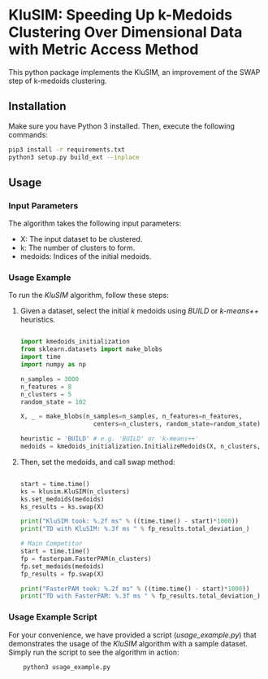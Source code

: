 # KluSIM: Speeding Up k-Medoids Clustering Over Dimensional Data with Metric Access Method

This python package implements the KluSIM, an improvement of the SWAP step of k-medoids clustering.

## Installation

Make sure you have Python 3 installed. Then, execute the following commands:

```bash
pip3 install -r requirements.txt
python3 setup.py build_ext --inplace
```

## Usage
### Input Parameters
The algorithm takes the following input parameters:

- X: The input dataset to be clustered.
- k: The number of clusters to form.
- medoids: Indices of the initial medoids.

### Usage Example
To run the *KluSIM* algorithm, follow these steps:

1. Given a dataset, select the initial *k* medoids using *BUILD* or *k-means++* heuristics.

    ```python

    import kmedoids_initialization
    from sklearn.datasets import make_blobs
    import time
    import numpy as np

    n_samples = 3000
    n_features = 8
    n_clusters = 5
    random_state = 102

    X, _ = make_blobs(n_samples=n_samples, n_features=n_features, 
                        centers=n_clusters, random_state=random_state)

    heuristic = 'BUILD' # e.g. 'BUILD' or 'k-means++'
    medoids = kmedoids_initialization.InitializeMedoids(X, n_clusters, heuristic=heuristic)

    ```

2. Then, set the medoids, and call swap method:

    ```python

    start = time.time()
    ks = klusim.KluSIM(n_clusters)
    ks.set_medoids(medoids)
    ks_results = ks.swap(X)

    print("KluSIM took: %.2f ms" % ((time.time() - start)*1000))
    print("TD with KluSIM: %.3f ms " % fp_results.total_deviation_)

    # Main Competitor
    start = time.time()
    fp = fasterpam.FasterPAM(n_clusters)
    fp.set_medoids(medoids)
    fp_results = fp.swap(X)

    print("FasterPAM took: %.2f ms" % ((time.time() - start)*1000))
    print("TD with FasterPAM: %.3f ms " % fp_results.total_deviation_)
    ```

### Usage Example Script

For your convenience, we have provided a script (*usage_example.py*) that demonstrates the usage of the *KluSIM* algorithm with a sample dataset. Simply run the script to see the algorithm in action:

```bash
    python3 usage_example.py
```